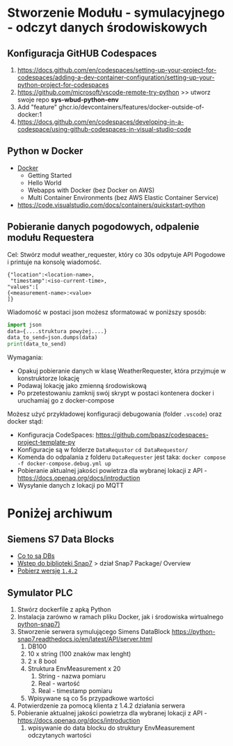 # Stworzenie Modułu - symulacyjnego - odczyt danych środowiskowych

## Konfiguracja GitHUB Codespaces

1. https://docs.github.com/en/codespaces/setting-up-your-project-for-codespaces/adding-a-dev-container-configuration/setting-up-your-python-project-for-codespaces
2. https://github.com/microsoft/vscode-remote-try-python  >> utworz swoje repo **sys-wbud-python-env**
3. Add "feature"  ghcr.io/devcontainers/features/docker-outside-of-docker:1
4. https://docs.github.com/en/codespaces/developing-in-a-codespace/using-github-codespaces-in-visual-studio-code


## Python w Docker
- [Docker](https://docker-curriculum.com/#introduction)
  - Getting Started
  - Hello World
  - Webapps with Docker (bez Docker on AWS)
  - Multi Container Environments (bez AWS Elastic Container Service)
- https://code.visualstudio.com/docs/containers/quickstart-python

## Pobieranie danych pogodowych, odpalenie modułu Requestera
Cel: Stwórz moduł weather_requester, który co 30s odpytuje API Pogodowe i printuje na konsolę wiadomość.
```
{"location":<location-name>,
 "timestamp":<iso-current-time>,
"values":[
{<measurement-name>:<value> 
]}
```
Wiadomość w postaci json możesz sformatować w poniższy sposób:
```python
import json
data={....struktura powyżej....}
data_to_send=json.dumps(data)
print(data_to_send)
```

Wymagania:
- Opakuj pobieranie danych w klasę WeatherRequester, która przyjmuje w konstruktorze lokację
- Podawaj lokację jako zmienną środowiskową
- Po przetestowaniu zamknij swój skrypt w postaci kontenera docker i uruchamiaj go z docker-compose

Możesz użyć przykładowej konfiguracji debugowania (folder `.vscode`) oraz docker stąd:
- Konfiguracja CodeSpaces: https://github.com/bpasz/codespaces-project-template-py
- Konfiguracje są w folderze `DataRequstor` `cd DataRequestor/`
- Komenda do odpalania z folderu `DataRequester` jest taka: `docker compose -f docker-compose.debug.yml up`
- Pobieranie aktualnej jakości powietrza dla wybranej lokacji z API - https://docs.openaq.org/docs/introduction
- Wysyłanie danych z lokacji po MQTT

# Poniżej archiwum
## Siemens S7 Data Blocks
- [Co to są DBs](https://www.automation.siemens.com/sce-static/learning-training-documents/classic/advanced-programming/b04-data-blocks-en.pdf)
- [Wstęp do biblioteki Snap7](https://snap7.sourceforge.net/) > dział Snap7 Package/ Overview
- [Pobierz wersję `1.4.2`](https://sourceforge.net/projects/snap7/files/1.4.2/snap7-full-1.4.2.7z/download)



## Symulator PLC

1. Stwórz dockerfile z apką Python
2. Instalacja zarówno w ramach pliku Docker, jak i środowiska wirtualnego [python-snap7)](https://python-snap7.readthedocs.io/en/latest/)
3. Stworzenie serwera symulującego Simens DataBlock https://python-snap7.readthedocs.io/en/latest/API/server.html
   1. DB100
   2. 10 x string (100 znaków max lenght)
   3. 2 x 8 bool
   4. Struktura EnvMeasurement x 20
      1. String - nazwa pomiaru
      2. Real - wartość
      3. Real - timestamp pomiaru
   5. Wpisywane są co 5s przypadkowe wartości
4. Potwierdzenie za pomocą klienta z 1.4.2 działania serwera
5. Pobieranie aktualnej jakości powietrza dla wybranej lokacji z API - https://docs.openaq.org/docs/introduction
   1. wpisywanie do data blocku do struktury EnvMeasurement odczytanych wartości
   
